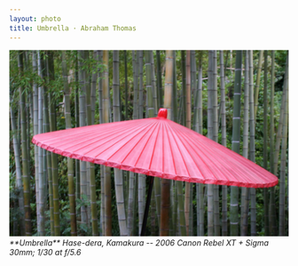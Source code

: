 ```yaml
---
layout: photo
title: Umbrella · Abraham Thomas
---
```


<img src="/assets/photos/Umbrella.jpg" width="540px" class="photo">

<i>
**Umbrella**  
Hase-dera, Kamakura -- 2006  
Canon Rebel XT + Sigma 30mm; 1/30 at f/5.6  
</i>

